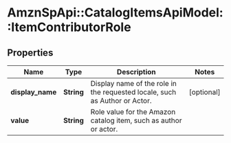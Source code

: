 # AmznSpApi::CatalogItemsApiModel::ItemContributorRole

## Properties
Name | Type | Description | Notes
------------ | ------------- | ------------- | -------------
**display_name** | **String** | Display name of the role in the requested locale, such as Author or Actor. | [optional] 
**value** | **String** | Role value for the Amazon catalog item, such as author or actor. | 

